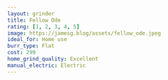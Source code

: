 ```yaml
---
layout: grinder
title: Fellow Ode
rating: [1, 2, 3, 4, 5]
image: https://jamesg.blog/assets/fellow_ode.jpeg
ideal_for: Home use
burr_type: Flat
cost: 299
home_grind_quality: Excellent
manual_electric: Electric
---
```

